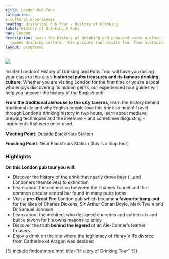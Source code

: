 ```yaml
---
title: London Pub Tour
categories:
- cultural-experiences
heading: Historical Pub Tour - History of Drinking
label: History of Drinking & Pubs
nav: london
description: Learn the history of drinking and pubs and raise a glass to this city’s
  famous drinking culture. This private tour visits four fine historical pubs.
layout: programme
---
```


<img src="{{ site.imagepath }}{{ page.banner }}" />

Insider London’s History of Drinking and Pubs Tour will have you raising your glass to this city’s **historical pubs treasures and its famous drinking culture**. Whether you are visiting London for the first time or you’re a local who enjoys discovering its hidden gems, our experienced tour guides will help you uncover the history of the English pub.

**From the traditional alehouse to the city taverns**, learn the history behind traditional ale and why English people love this drink so much! Travel through London’s drinking history in two hours, learn about medieval brewing techniques and the inventive - and sometimes disgusting - ingredients that were once used.

**Meeting Point**: Outside Blackfriars Station

**Finishing Point**: Near Blackfriars Station (this is a loop tour)

### Highlights

**On this London pub tour you will**:

* Discover the history of the drink that nearly drove beer (…and Londoners themselves) to extinction
* Learn about the connection between the Thames Tunnel and the common circular central bar found in many pubs today
* Visit a **pre-Great Fire** London pub which became **a favourite hang-out** for the likes of Charles Dickens, Sir Arthur Conan Doyle, Mark Twain and Dr Samuel Johnson
* Learn about the architect who designed churches and cathedrals and built a tavern for his owns masons to enjoy
* Discover the truth **behind the legend** of an Ale-Conner’s leather trousers
* Enjoy a drink on the site where the legitimacy of Henry VIII’s divorce from Catherine of Aragon was decided

{% include findoutmore.html title="History of Drinking Tour" %}
